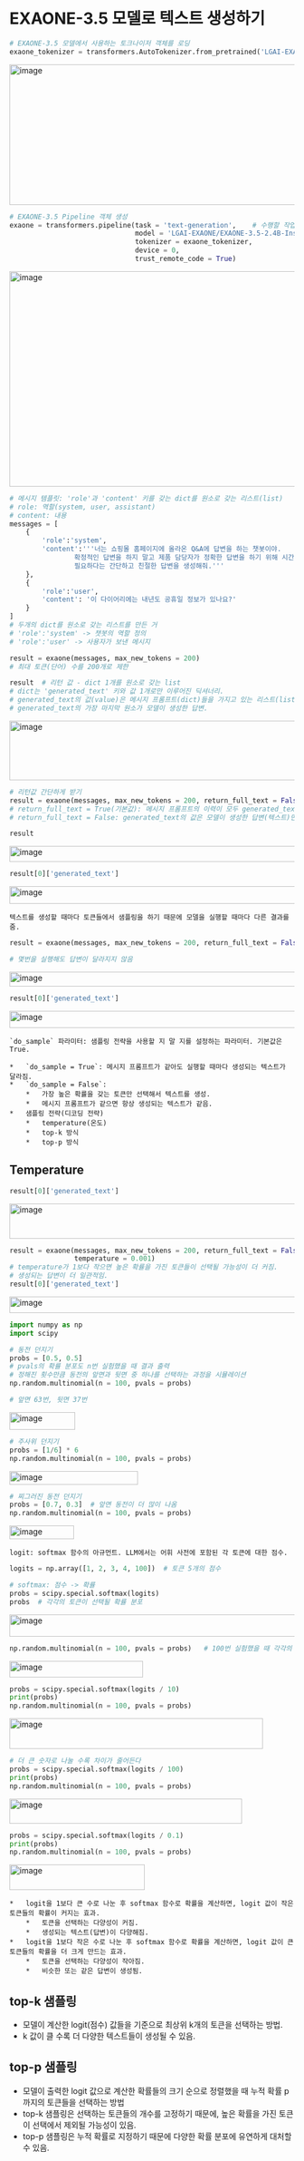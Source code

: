 # EXAONE-3.5 모델로 텍스트 생성하기

```python
# EXAONE-3.5 모델에서 사용하는 토크나이저 객체를 로딩
exaone_tokenizer = transformers.AutoTokenizer.from_pretrained('LGAI-EXAONE/EXAONE-3.5-2.4B-Instruct')
```
<img width="1320" height="248" alt="image" src="https://github.com/user-attachments/assets/d7bd03ee-c0d4-4c22-abff-e75d89cc1f78" />

```python
# EXAONE-3.5 Pipeline 객체 생성
exaone = transformers.pipeline(task = 'text-generation',    # 수행할 작업의 종류 지정(새로운 문장 생성)
                               model = 'LGAI-EXAONE/EXAONE-3.5-2.4B-Instruct',  # 사용할 모델 이
                               tokenizer = exaone_tokenizer,
                               device = 0,
                               trust_remote_code = True)
```
<img width="1067" height="380" alt="image" src="https://github.com/user-attachments/assets/9c9336cd-8f53-4aa3-a7d9-7892d09b3a19" />

```python
# 메시지 템플릿: 'role'과 'content' 키를 갖는 dict를 원소로 갖는 리스트(list)
# role: 역할(system, user, assistant)
# content: 내용
messages = [
    {
        'role':'system',
        'content':'''너는 쇼핑몰 홈페이지에 올라온 Q&A에 답변을 하는 챗봇이야.
                확정적인 답변을 하지 말고 제품 담당자가 정확한 답변을 하기 위해 시간이
                필요하다는 간단하고 친절한 답변을 생성해줘.'''
    },
    {
        'role':'user',
        'content': '이 다이어리에는 내년도 공휴일 정보가 있나요?'
    }
]
# 두개의 dict를 원소로 갖는 리스트를 만든 거
# 'role':'system' -> 챗봇의 역할 정의
# 'role':'user' -> 사용자가 보낸 메시지
```
```python
result = exaone(messages, max_new_tokens = 200)
# 최대 토큰(단어) 수를 200개로 제한
```
```python
result  # 리턴 값 - dict 1개를 원소로 갖는 list
# dict는 'generated_text' 키와 값 1개로만 이루어진 딕셔너리.
# generated_text의 값(value)은 메시지 프롬프트(dict)들을 가지고 있는 리스트(list)
# generated_text의 가장 마지막 원소가 모델이 생성한 답변.
```
<img width="1794" height="105" alt="image" src="https://github.com/user-attachments/assets/1caff8a0-53ef-4081-8995-42c131107bbe" />

```python
# 리턴값 간단하게 받기
result = exaone(messages, max_new_tokens = 200, return_full_text = False)
# return_full_text = True(기본값): 메시지 프롬프트의 이력이 모두 generated_text의 값으로 리턴. (입력 메시지 + 생성된 텍스트)
# return_full_text = False: generated_text의 값은 모델이 생성한 답변(텍스트)만 포함.

result
```
<img width="1578" height="28" alt="image" src="https://github.com/user-attachments/assets/4c2448d0-92d6-4260-987b-f008073dee20" />

```python
result[0]['generated_text']
```
<img width="1411" height="31" alt="image" src="https://github.com/user-attachments/assets/77838a85-1a67-4c84-b810-96c227d66ba4" />


```
텍스트를 생성할 때마다 토큰들에서 샘플링을 하기 때문에 모델을 실행할 때마다 다른 결과를 줌.
```

```python
result = exaone(messages, max_new_tokens = 200, return_full_text = False, do_sample = False)

# 몇번을 실행해도 답변이 달라지지 않음
```
<img width="943" height="26" alt="image" src="https://github.com/user-attachments/assets/5dc11c7b-8542-4816-8a90-ce682b37c138" />

```python
result[0]['generated_text']
```
<img width="1525" height="30" alt="image" src="https://github.com/user-attachments/assets/cb6149df-5648-440a-b2d0-a648ada6bc61" />


```
`do_sample` 파라미터: 샘플링 전략을 사용할 지 말 지를 설정하는 파라미터. 기본값은 True.

*   `do_sample = True`: 메시지 프롬프트가 같아도 실행할 때마다 생성되는 텍스트가 달라짐.
*   `do_sample = False`:
    *   가장 높은 확률을 갖는 토큰만 선택해서 텍스트를 생성.
    *   메시지 프롬프트가 같으면 항상 생성되는 텍스트가 같음.
*   샘플링 전략(디코딩 전략)
    *   temperature(온도)
    *   top-k 방식
    *   top-p 방식
```

## Temperature

```python
result[0]['generated_text']
```
<img width="1803" height="62" alt="image" src="https://github.com/user-attachments/assets/5ef015d8-c12f-4022-b8f2-1d6c2b426a6c" />

```python
result = exaone(messages, max_new_tokens = 200, return_full_text = False,
                temperature = 0.001)
# temperature가 1보다 작으면 높은 확률을 가진 토큰들이 선택될 가능성이 더 커짐.
# 생성되는 답변이 더 일관적임.
result[0]['generated_text']
```
<img width="1530" height="29" alt="image" src="https://github.com/user-attachments/assets/c9c0ac27-d5a3-4077-a1b9-1e7b0ca53b8b" />

```python
import numpy as np
import scipy
```
```python
# 동전 던지기
probs = [0.5, 0.5]
# pvals의 확률 분포도 n번 실험했을 때 결과 출력
# 정해진 횟수만큼 동전의 앞면과 뒷면 중 하나를 선택하는 과정을 시뮬레이션
np.random.multinomial(n = 100, pvals = probs)

# 앞면 63번, 뒷면 37번
```
<img width="116" height="31" alt="image" src="https://github.com/user-attachments/assets/7451ef55-887d-400b-afa0-2057d058ecb6" />

```python
# 주사위 던지기
probs = [1/6] * 6
np.random.multinomial(n = 100, pvals = probs)
```
<img width="227" height="24" alt="image" src="https://github.com/user-attachments/assets/5581d536-aa60-42a1-bd6e-75d5e8b9bc21" />

```python
# 찌그러진 동전 던지기
probs = [0.7, 0.3]  # 앞면 동전이 더 많이 나옴
np.random.multinomial(n = 100, pvals = probs)
```
<img width="114" height="24" alt="image" src="https://github.com/user-attachments/assets/c8076f40-dca6-4d03-9d02-f2acdea6eef1" />


```
logit: softmax 함수의 아규먼트. LLM에서는 어휘 사전에 포함된 각 토큰에 대한 점수.
```
```python
logits = np.array([1, 2, 3, 4, 100])  # 토큰 5개의 점수
```
```python
# softmax: 점수 -> 확률
probs = scipy.special.softmax(logits)
probs  # 각각의 토큰이 선택될 확률 분포
```
<img width="512" height="39" alt="image" src="https://github.com/user-attachments/assets/48eeaf93-59c2-4e5f-8d3a-22117da0e0c6" />

```python
np.random.multinomial(n = 100, pvals = probs)   # 100번 실험했을 때 각각의 토큰들이 선택될 횟수
```
<img width="236" height="29" alt="image" src="https://github.com/user-attachments/assets/a995adc4-4ffd-497d-8fd2-e1fafb9ed1f1" />

```python
probs = scipy.special.softmax(logits / 10)
print(probs)
np.random.multinomial(n = 100, pvals = probs)
```
<img width="448" height="54" alt="image" src="https://github.com/user-attachments/assets/4b508a1a-96ea-42be-92a7-3bb63ef91317" />

```python
# 더 큰 숫자로 나눌 수록 차이가 줄어든다
probs = scipy.special.softmax(logits / 100)
print(probs)
np.random.multinomial(n = 100, pvals = probs)
```
<img width="411" height="44" alt="image" src="https://github.com/user-attachments/assets/8965e0ce-624e-4ec7-b5f9-dcb9a60d7804" />

```python
probs = scipy.special.softmax(logits / 0.1)
print(probs)
np.random.multinomial(n = 100, pvals = probs)
```
<img width="239" height="45" alt="image" src="https://github.com/user-attachments/assets/51105115-acdb-41cf-bf0a-14597b884299" />


```
*   logit을 1보다 큰 수로 나눈 후 softmax 함수로 확률을 계산하면, logit 값이 작은 토큰들의 확률이 커지는 효과.
    *   토큰을 선택하는 다양성이 커짐.
    *   생성되는 텍스트(답변)이 다양해짐.
*   logit을 1보다 작은 수로 나눈 후 softmax 함수로 확률을 계산하면, logit 값이 큰 토큰들의 확률을 더 크게 만드는 효과.
    *   토큰을 선택하는 다양성이 작아짐.
    *   비슷한 또는 같은 답변이 생성됨.
```

## top-k 샘플링

*   모델이 계산한 logit(점수) 값들을 기준으로 최상위 k개의 토큰을 선택하는 방법.
*   k 값이 클 수록 더 다양한 텍스트들이 생성될 수 있음.



## top-p 샘플링

*   모델이 출력한 logit 값으로 계산한 확률들의 크기 순으로 정렬했을 때 누적 확률 p까지의 토큰들을 선택하는 방법
*   top-k 샘플링은 선택하는 토큰들의 개수를 고정하기 때문에, 높은 확률을 가진 토큰이 선택에서 제외될 가능성이 있음.
*   top-p 샘플링은 누적 확률로 지정하기 때문에 다양한 확률 분포에 유연하게 대처할 수 있음.
